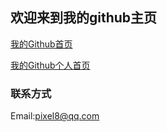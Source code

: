 ## 欢迎来到我的github主页
[我的Github首页](https://github.com/Ny4nts/) 

[我的Github个人首页](https://ny4nts.github.io/) 

### 联系方式
Email:pixel8@qq.com
